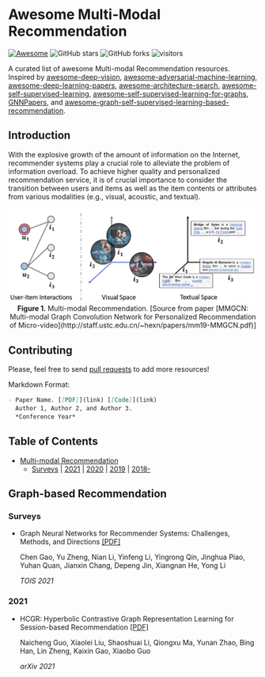 # Awesome Multi-Modal Recommendation

 [![Awesome](https://awesome.re/badge.svg)](https://awesome.re) ![GitHub stars](https://img.shields.io/github/stars/juyongjiang/awesome-multi-modal-recommendation?color=yellow)  ![GitHub forks](https://img.shields.io/github/forks/juyongjiang/awesome-multi-modal-recommendation?color=green&label=Fork)  ![visitors](https://visitor-badge.glitch.me/badge?page_id=juyongjiang.awesome-multi-modal-recommendation)

A curated list of awesome Multi-modal Recommendation resources. Inspired by [awesome-deep-vision](https://github.com/kjw0612/awesome-deep-vision), [awesome-adversarial-machine-learning](https://github.com/yenchenlin/awesome-adversarial-machine-learning), [awesome-deep-learning-papers](https://github.com/terryum/awesome-deep-learning-papers), [awesome-architecture-search](https://github.com/markdtw/awesome-architecture-search), [awesome-self-supervised-learning](https://github.com/jason718/awesome-self-supervised-learning), [awesome-self-supervised-learning-for-graphs](https://github.com/SXKDZ/awesome-self-supervised-learning-for-graphs), [GNNPapers](https://github.com/juyongjiang/GNNPapers), and [awesome-graph-self-supervised-learning-based-recommendation](https://github.com/juyongjiang/awesome-graph-self-supervised-learning-based-recommendation).

## Introduction
With the explosive growth of the amount of information on the Internet, recommender systems play a crucial role to alleviate the problem of information overload. To achieve higher quality and personalized recommendation service, it is of crucial importance to consider the transition between users and items as well as the item contents or attributes from various modalities (e.g., visual, acoustic, and textual). 

<p align="center">
  <img src="multi-modal.png" alt="ANCE" width="600">
  <br>
  <b>Figure 1.</b> Multi-modal Recommendation. [Source from paper [MMGCN: Multi-modal Graph Convolution Network for Personalized Recommendation of Micro-video](http://staff.ustc.edu.cn/~hexn/papers/mm19-MMGCN.pdf)]
</p>

## Contributing

Please, feel free to send [pull requests](https://github.com/juyongjiang/awesome-graph-based-recommendation/pulls) to add more resources!

Markdown Format:

```markdown
- Paper Name. [[PDF]](link) [[Code]](link)
  Author 1, Author 2, and Author 3. 
  *Conference Year*
```

## Table of Contents

* [Multi-modal Recommendation](#papers)
  * [Surveys](#surveys) | [2021](#2021) | [2020](#2020) | [2019](#2019) | [2018-](#2018)

## Graph-based Recommendation

### Surveys
* Graph Neural Networks for Recommender Systems: Challenges, Methods, and Directions [[PDF]](https://arxiv.org/abs/2109.12843)
  
  Chen Gao, Yu Zheng, Nian Li, Yinfeng Li, Yingrong Qin, Jinghua Piao, Yuhan Quan, Jianxin Chang, Depeng Jin, Xiangnan He, Yong Li

  *TOIS 2021*


### 2021
* HCGR: Hyperbolic Contrastive Graph Representation Learning for Session-based Recommendation [[PDF]](https://arxiv.org/abs/2107.05366)

  Naicheng Guo, Xiaolei Liu, Shaoshuai Li, Qiongxu Ma, Yunan Zhao, Bing Han, Lin Zheng, Kaixin Gao, Xiaobo Guo

  *arXiv 2021*